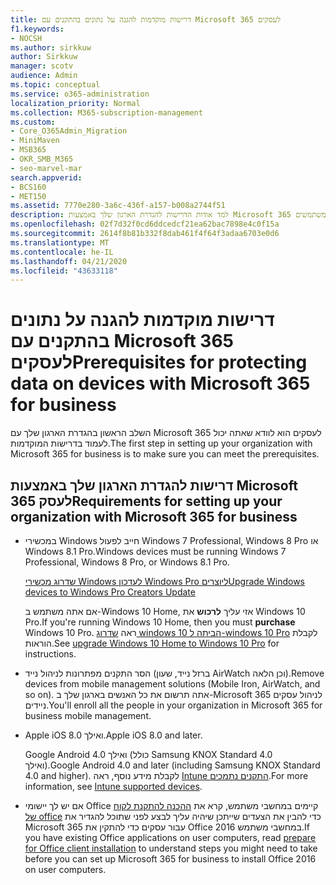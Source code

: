 ```yaml
---
title: דרישות מוקדמות להגנה על נתונים בהתקנים עם Microsoft 365 לעסקים
f1.keywords:
- NOCSH
ms.author: sirkkuw
author: Sirkkuw
manager: scotv
audience: Admin
ms.topic: conceptual
ms.service: o365-administration
localization_priority: Normal
ms.collection: M365-subscription-management
ms.custom:
- Core_O365Admin_Migration
- MiniMaven
- MSB365
- OKR_SMB_M365
- seo-marvel-mar
search.appverid:
- BCS160
- MET150
ms.assetid: 7770e280-3a6c-436f-a157-b008a2744f51
description: למד אודות הדרישות להגדרת הארגון שלך באמצעות Microsoft 365 עבור עסקים והגנה על נתוני עבודה בהתקני המשתמשים.
ms.openlocfilehash: 02f7d32f0cd6ddcedcf21ea62bac7898e4c0f15a
ms.sourcegitcommit: 2614f8b81b332f8dab461f4f64f3adaa6703e0d6
ms.translationtype: MT
ms.contentlocale: he-IL
ms.lasthandoff: 04/21/2020
ms.locfileid: "43633118"
---
```

# <a name="prerequisites-for-protecting-data-on-devices-with-microsoft-365-for-business"></a><span data-ttu-id="05195-103">דרישות מוקדמות להגנה על נתונים בהתקנים עם Microsoft 365 לעסקים</span><span class="sxs-lookup"><span data-stu-id="05195-103">Prerequisites for protecting data on devices with Microsoft 365 for business</span></span>

<span data-ttu-id="05195-104">השלב הראשון בהגדרת הארגון שלך עם Microsoft 365 לעסקים הוא לוודא שאתה יכול לעמוד בדרישות המוקדמות.</span><span class="sxs-lookup"><span data-stu-id="05195-104">The first step in setting up your organization with Microsoft 365 for business is to make sure you can meet the prerequisites.</span></span>
  
## <a name="requirements-for-setting-up-your-organization-with-microsoft-365-for-business"></a><span data-ttu-id="05195-105">דרישות להגדרת הארגון שלך באמצעות Microsoft 365 לעסק</span><span class="sxs-lookup"><span data-stu-id="05195-105">Requirements for setting up your organization with Microsoft 365 for business</span></span>

- <span data-ttu-id="05195-106">במכשירי Windows חייב לפעול Windows 7 Professional,‏ Windows 8 Pro או Windows 8.1 Pro.</span><span class="sxs-lookup"><span data-stu-id="05195-106">Windows devices must be running Windows 7 Professional, Windows 8 Pro, or Windows 8.1 Pro.</span></span>
    
    [<span data-ttu-id="05195-107">שדרוג מכשירי Windows לעדכון Windows Pro ליוצרים</span><span class="sxs-lookup"><span data-stu-id="05195-107">Upgrade Windows devices to Windows Pro Creators Update</span></span>](upgrade-to-windows-pro-creators-update.md)
    
    <span data-ttu-id="05195-108">אם אתה משתמש ב-Windows 10 Home, אזי עליך **לרכוש** את Windows 10 Pro.</span><span class="sxs-lookup"><span data-stu-id="05195-108">If you're running Windows 10 Home, then you must **purchase** Windows  10 Pro.</span></span> <span data-ttu-id="05195-109">ראה [שדרוג windows 10 הביתה ל-windows 10 Pro](https://support.office.com/article/0aee10c1-4d34-43ee-a325-579c6c2df90e?ui=en-US&rs=en-US&ad=US) לקבלת הוראות.</span><span class="sxs-lookup"><span data-stu-id="05195-109">See [upgrade Windows 10 Home to Windows 10 Pro](https://support.office.com/article/0aee10c1-4d34-43ee-a325-579c6c2df90e?ui=en-US&rs=en-US&ad=US) for instructions.</span></span> 
    
- <span data-ttu-id="05195-110">הסר התקנים מפתרונות לניהול נייד (ברזל נייד, שעון AirWatch וכן הלאה).</span><span class="sxs-lookup"><span data-stu-id="05195-110">Remove devices from mobile management solutions (Mobile Iron, AirWatch, and so on).</span></span> <span data-ttu-id="05195-111">אתה תרשום את כל האנשים בארגון שלך ב-Microsoft 365 לניהול עסקים ניידים.</span><span class="sxs-lookup"><span data-stu-id="05195-111">You'll enroll all the people in your organization in Microsoft 365 for business mobile management.</span></span>
    
- <span data-ttu-id="05195-112">Apple iOS 8.0 ואילך.</span><span class="sxs-lookup"><span data-stu-id="05195-112">Apple iOS 8.0 and later.</span></span>
    
    <span data-ttu-id="05195-113">Google Android 4.0 ואילך (כולל Samsung KNOX Standard 4.0 ואילך).</span><span class="sxs-lookup"><span data-stu-id="05195-113">Google Android 4.0 and later (including Samsung KNOX Standard 4.0 and higher).</span></span> <span data-ttu-id="05195-114">לקבלת מידע נוסף, ראה [Intune התקנים נתמכים](https://go.microsoft.com/fwlink/p/?linkid=852307).</span><span class="sxs-lookup"><span data-stu-id="05195-114">For more information, see [Intune supported devices](https://go.microsoft.com/fwlink/p/?linkid=852307).</span></span>
    
- <span data-ttu-id="05195-115">אם יש לך יישומי Office קיימים במחשבי משתמש, קרא את [ההכנה להתקנת לקוח של office](prepare-for-office-client-deployment.md) כדי להבין את הצעדים שייתכן שיהיה עליך לבצע לפני שתוכל להגדיר את Microsoft 365 עבור עסקים כדי להתקין את Office 2016 במחשבי משתמש.</span><span class="sxs-lookup"><span data-stu-id="05195-115">If you have existing Office applications on user computers, read [prepare for Office client installation](prepare-for-office-client-deployment.md) to understand steps you might need to take before you can set up Microsoft 365 for business to install Office 2016 on user computers.</span></span> 
